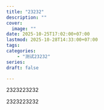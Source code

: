 ```yaml
---  
title: "23232"  
description: ""  
cover:  
  image: ""  
date: 2025-10-25T17:02:00+07:00  
lastmod: 2025-10-28T14:33:00+07:00  
tags:  
categories:
    - "测试23232"  
series:   
draft: false  

---
```


2323223232

2323223232








